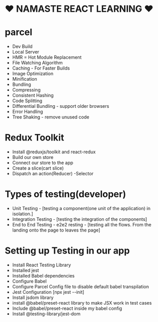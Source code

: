 # ❤️ NAMASTE REACT LEARNING ❤️

# parcel

- Dev Build
- Local Server
- HMR = Hot Module Replacement
- File Watching Algorithm
- Caching - For Faster Builds
- Image Optimization
- Minification
- Bundling
- Compressing
- Consistent Hashing
- Code Splitting
- Differential Bundling - support older browsers
- Error Handling
- Tree Shaking - remove unused code

# Redux Toolkit

- Install @reduxjs/toolkit and react-redux
- Build our own store
- Connect our store to the app
- Create a slice(cart slice)
- Dispatch an action(Reducer)
  -Selector

# Types of testing(developer)

- Unit Testing - [testing a component(one unit of the application) in isolation.]
- Integration Testing - [testing the integration of the components]
- End to End Testing - e2e2 resting - [testing all the flows. From the landing onto the page to leaves the page]

# Setting up Testing in our app

- Install React Testing Library
- Installed jest
- Installed Babel dependencies
- Configure Babel
- Configure Parcel Config file to disable default babel transpilation
- Jest Configuration [npx jest --init]
- Install jsdom library
- install @babel/preset-react library to make JSX work in test cases
- Include @babel/preset-react inside my babel config
- Install @testing-library/jest-dom
